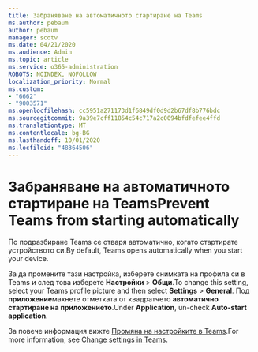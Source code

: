 ```yaml
---
title: Забраняване на автоматичното стартиране на Teams
ms.author: pebaum
author: pebaum
manager: scotv
ms.date: 04/21/2020
ms.audience: Admin
ms.topic: article
ms.service: o365-administration
ROBOTS: NOINDEX, NOFOLLOW
localization_priority: Normal
ms.custom:
- "6662"
- "9003571"
ms.openlocfilehash: cc5951a271173d1f6849df0d9d2b67df8b776bdc
ms.sourcegitcommit: 9a39e7cff11854c54c717a2c0094bfdfefee4ffd
ms.translationtype: MT
ms.contentlocale: bg-BG
ms.lasthandoff: 10/01/2020
ms.locfileid: "48364506"
---
```

# <a name="prevent-teams-from-starting-automatically"></a><span data-ttu-id="81a5f-102">Забраняване на автоматичното стартиране на Teams</span><span class="sxs-lookup"><span data-stu-id="81a5f-102">Prevent Teams from starting automatically</span></span>

<span data-ttu-id="81a5f-103">По подразбиране Teams се отваря автоматично, когато стартирате устройството си.</span><span class="sxs-lookup"><span data-stu-id="81a5f-103">By default, Teams opens automatically when you start your device.</span></span>

<span data-ttu-id="81a5f-104">За да промените тази настройка, изберете снимката на профила си в Teams и след това изберете **Настройки**  >   **Общи**.</span><span class="sxs-lookup"><span data-stu-id="81a5f-104">To change this setting, select your Teams profile picture and then select  **Settings** >  **General**.</span></span> <span data-ttu-id="81a5f-105">Под  **приложение**махнете отметката от квадратчето  **автоматично стартиране на приложението**.</span><span class="sxs-lookup"><span data-stu-id="81a5f-105">Under  **Application**, un-check  **Auto-start application**.</span></span>

<span data-ttu-id="81a5f-106">За повече информация вижте  [Промяна на настройките в Teams](https://support.microsoft.com/office/b506e8f1-1a96-4cf1-8c6b-b6ed4f424bc7).</span><span class="sxs-lookup"><span data-stu-id="81a5f-106">For more information, see  [Change settings in Teams](https://support.microsoft.com/office/b506e8f1-1a96-4cf1-8c6b-b6ed4f424bc7).</span></span>
